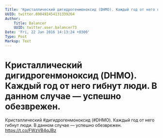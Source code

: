 ```yaml
---
Title: 'Кристаллический дигидрогенмоноксид (DHMO). Каждый год от него гибнут люди. В данном случае — успешно обезврежен.'
UUID: twitter.690492454131339264
Author:
    Title: Balancer
    UUID: twitter.user.balancer73
Date: 'Fri, 22 Jan 2016 14:13:24 +0300'
Type: Post
Markup: Text
---
```


# Кристаллический дигидрогенмоноксид (DHMO). Каждый год от него гибнут люди. В данном случае — успешно обезврежен.

Кристаллический #дигидрогенмоноксид (#DHMO). Каждый год от
него гибнут люди. В данном случае — успешно обезврежен.
https://t.co/FWzVB4qJBz